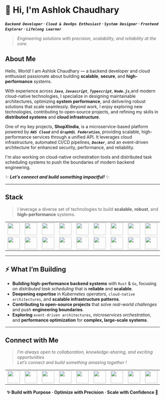 # 👋 Hi, I'm Ashlok Chaudhary  

**_`Backend Developer`_ · _`Cloud & DevOps Enthusiast`_ · _`System Designer`_ · _`Frontend Explorer`_ · _`Lifelong Learner`_**  

> _Engineering solutions with precision, scalability, and reliability at the core._


## About Me  

Hello, World! I am Ashlok Chaudhary — a backend developer and cloud enthusiast passionate about building **scalable**, **secure**, and **high-performance** systems.  

With experience across _**`Java`**_, _**`Javascript`**_, _**`Typescript`**_, _**`Node.js`**_,and modern cloud-native technologies, I specialize in designing maintainable architectures, optimizing **system performance**, and delivering robust solutions that scale seamlessly. Beyond work, I enjoy exploring new technologies, contributing to open-source projects, and refining my skills in **distributed systems** and **cloud infrastructure**.  

One of my key projects, **ShopXIndia**, is a microservice-based platform powered by _**`AWS Cloud`**_ and _**`GraphQL Federation`**_, providing scalable, high-performance services through a unified API. It leverages cloud infrastructure, automated CI/CD pipelines, _**`Docker`**_, and an event-driven architecture for enhanced security, performance, and reliability.  

I'm also working on cloud-native orchestration tools and distributed task scheduling systems to push the boundaries of modern backend engineering.  

✨ **_Let’s connect and build something impactful!_** ✨

---
## Stack 

> I leverage a diverse set of technologies to build **scalable**, **robust**, and **high-performance** systems.

| | | | | | | | | | | | | | | | |
|---|---|---|---|---|---|---|---|---|---|---|---|---|---|---|---|
| <img src="https://cdn.jsdelivr.net/gh/devicons/devicon@latest/icons/javascript/javascript-original.svg" width="40" height="40" /> | <img src="https://cdn.jsdelivr.net/gh/devicons/devicon@latest/icons/typescript/typescript-original.svg" width="40" height="40" /> | <img src="https://cdn.jsdelivr.net/gh/devicons/devicon@latest/icons/python/python-original.svg" width="40" height="40" /> | <img src="https://cdn.jsdelivr.net/gh/devicons/devicon@latest/icons/cplusplus/cplusplus-original.svg" width="40" height="40" /> | <img src="https://cdn.jsdelivr.net/gh/devicons/devicon@latest/icons/go/go-original.svg" width="40" height="40" /> | <img src="https://cdn.jsdelivr.net/gh/devicons/devicon@latest/icons/react/react-original.svg" width="40" height="40" /> | <img src="https://cdn.jsdelivr.net/gh/devicons/devicon@latest/icons/nodejs/nodejs-original.svg" width="40" height="40" /> | <img src="https://cdn.jsdelivr.net/gh/devicons/devicon@latest/icons/express/express-original.svg" width="40" height="40" /> | <img src="https://cdn.jsdelivr.net/gh/devicons/devicon@latest/icons/django/django-plain.svg" width="40" height="40" /> | <img src="https://cdn.jsdelivr.net/gh/devicons/devicon@latest/icons/spring/spring-original.svg" width="40" height="40" /> | <img src="https://cdn.jsdelivr.net/gh/devicons/devicon@latest/icons/rust/rust-original.svg" width="40" height="40" /> | <img src="https://cdn.jsdelivr.net/gh/devicons/devicon@latest/icons/graphql/graphql-plain.svg" width="40" height="40" /> | <img src="https://cdn.jsdelivr.net/gh/devicons/devicon@latest/icons/fastapi/fastapi-original.svg" width="40" height="40" /> | <img src="https://cdn.jsdelivr.net/gh/devicons/devicon@latest/icons/postgresql/postgresql-original.svg" width="40" height="40" /> | <img src="https://cdn.jsdelivr.net/gh/devicons/devicon@latest/icons/mongodb/mongodb-original.svg" width="40" height="40" /> | <img src="https://cdn.jsdelivr.net/gh/devicons/devicon@latest/icons/redis/redis-original.svg" width="40" height="40" /> |
| <img src="https://cdn.jsdelivr.net/gh/devicons/devicon@latest/icons/mysql/mysql-original.svg" width="40" height="40" /> | <img src="https://cdn.jsdelivr.net/gh/devicons/devicon@latest/icons/rabbitmq/rabbitmq-original.svg" width="40" height="40" /> | <img src="https://cdn.jsdelivr.net/gh/devicons/devicon@latest/icons/amazonwebservices/amazonwebservices-original-wordmark.svg" width="40" height="40" /> | <img src="https://cdn.jsdelivr.net/gh/devicons/devicon@latest/icons/googlecloud/googlecloud-original.svg" width="40" height="40" /> | <img src="https://cdn.jsdelivr.net/gh/devicons/devicon@latest/icons/cloudflare/cloudflare-original.svg" width="40" height="40" /> | <img src="https://cdn.jsdelivr.net/gh/devicons/devicon@latest/icons/docker/docker-original.svg" width="40" height="40" /> | <img src="https://cdn.jsdelivr.net/gh/devicons/devicon@latest/icons/kubernetes/kubernetes-plain.svg" width="40" height="40" /> | <img src="https://cdn.jsdelivr.net/gh/devicons/devicon@latest/icons/terraform/terraform-original.svg" width="40" height="40" /> | <img src="https://cdn.jsdelivr.net/gh/devicons/devicon@latest/icons/git/git-original.svg" width="40" height="40" /> | <img src="https://cdn.jsdelivr.net/gh/devicons/devicon@latest/icons/githubactions/githubactions-original.svg" width="40" height="40" /> | <img src="https://cdn.jsdelivr.net/gh/devicons/devicon@latest/icons/circleci/circleci-plain.svg" width="40" height="40" /> | <img src="https://cdn.jsdelivr.net/gh/devicons/devicon@latest/icons/nginx/nginx-original.svg" width="40" height="40" /> | <img src="https://cdn.jsdelivr.net/gh/devicons/devicon@latest/icons/prometheus/prometheus-original.svg" width="40" height="40" /> | <img src="https://cdn.jsdelivr.net/gh/devicons/devicon@latest/icons/jenkins/jenkins-original.svg" width="40" height="40" /> | <img src="https://cdn.jsdelivr.net/gh/devicons/devicon@latest/icons/bun/bun-original.svg" width="40" height="40" /> | <img src="https://cdn.jsdelivr.net/gh/devicons/devicon@latest/icons/ansible/ansible-original.svg" width="40" height="40" /> |
---


## ⚡ What I’m Building

- **Building high-performance backend systems** with `Rust` & `Go`, focusing on _distributed task scheduling_ that is **reliable** and **scalable**.  
- **Deepening expertise** in _Kubernetes operators_, `cloud-native architectures`, and **scalable infrastructure patterns**.  
- **Contributing to open-source projects** that solve _real-world challenges_ and push **engineering boundaries**.  
- **Exploring** `event-driven architectures`, _microservices orchestration_, and **performance optimization** for **complex, large-scale systems**.

---

## Connect with Me

> _I’m always open to collaboration, knowledge-sharing, and exciting opportunities_  
> _Let’s connect and build something amazing together !_


| | | | | | | | | | | | | | | | |
|---|---|---|---|---|---|---|---|---|---|---|---|---|---|---|---|
| <a href="https://ashlok.dev/"><img src="https://i.postimg.cc/sgHV6s8f/ashlok-removebg-preview.png" width="40" height="40"/></a> | <a href="https://www.linkedin.com/in/ashlok2003/"><img src="https://cdn.jsdelivr.net/gh/devicons/devicon@latest/icons/linkedin/linkedin-original.svg" width="40" height="40"/></a> | <a href="mailto:chaudharyashlok@gmail.com"><img src="https://cdn.jsdelivr.net/gh/devicons/devicon@latest/icons/google/google-original.svg" width="40" height="40"/></a> | <a href="https://www.reddit.com/user/Ashlok2003/"><img src="https://cdn.jsdelivr.net/gh/simple-icons/simple-icons/icons/reddit.svg" width="40" height="40"/></a> | <a href="https://www.instagram.com/real.ashlok/"><img src="https://cdn.jsdelivr.net/gh/simple-icons/simple-icons/icons/instagram.svg" width="40" height="40"/></a> | <a href="https://x.com/ashlok2003"><img src="https://cdn.jsdelivr.net/gh/devicons/devicon@latest/icons/twitter/twitter-original.svg" width="40" height="40"/></a> | <a href="https://www.facebook.com/profile.php?id=61555231157720"><img src="https://cdn.jsdelivr.net/gh/devicons/devicon@latest/icons/facebook/facebook-original.svg" width="40" height="40"/></a> | <a href="https://github.com/Ashlok2003"><img src="https://cdn.jsdelivr.net/gh/devicons/devicon@latest/icons/github/github-original.svg" width="40" height="40"/></a> | <a href="https://stackoverflow.com/users/23146889/ashlok-choudhary"><img src="https://cdn.jsdelivr.net/gh/simple-icons/simple-icons/icons/stackoverflow.svg" width="40" height="40"/></a> | <a href="https://gitlab.com/ashlok2003"><img src="https://cdn.jsdelivr.net/gh/devicons/devicon@latest/icons/gitlab/gitlab-original.svg" width="40" height="40"/></a> | <a href="https://medium.com/@ashlokchaudhary"><img src="https://cdn.jsdelivr.net/gh/simple-icons/simple-icons/icons/medium.svg" width="40" height="40"/></a> | <a href="https://dev.to/ashlokchaudhary"><img src="https://cdn.jsdelivr.net/gh/simple-icons/simple-icons/icons/devdotto.svg" width="40" height="40"/></a> | <a href="https://www.behance.net/ashlokchaudhary"><img src="https://cdn.jsdelivr.net/gh/simple-icons/simple-icons/icons/behance.svg" width="40" height="40"/></a> | <a href="https://www.kaggle.com/ashlokchaudhary"><img src="https://cdn.jsdelivr.net/gh/simple-icons/simple-icons/icons/kaggle.svg" width="40" height="40"/></a> | <a href="https://codepen.io/ashlokchaudhary"><img src="https://cdn.jsdelivr.net/gh/simple-icons/simple-icons/icons/codepen.svg" width="40" height="40"/></a> | <a href="https://www.hackerrank.com/ashlokchaudhary"><img src="https://cdn.jsdelivr.net/gh/simple-icons/simple-icons/icons/hackerrank.svg" width="40" height="40"/></a> |


<p align="center">
  <strong>✨ Build with Purpose · Optimize with Precision · Scale with Confidence 🚀</strong>
</p>


